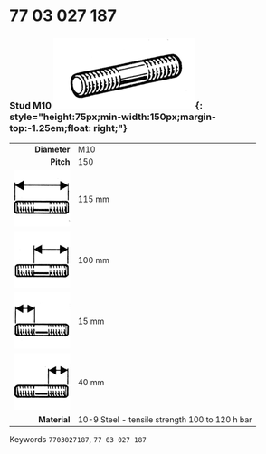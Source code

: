 # 77 03 027 187

### Stud M10 ![](../assets/images/parts/stud.png){: style="height:75px;min-width:150px;margin-top:-1.25em;float: right;"}

|   |   |
|---:|---|
**Diameter** | M10
**Pitch** | 150
![](../assets/images/stud_total.png) | 115 mm
![](../assets/images/stud_total_right.png) | 100 mm
![](../assets/images/stud_left.png) | 15 mm
![](../assets/images/stud_right.png) | 40 mm
**Material** | 10-9 Steel - tensile strength 100 to 120 h bar

Keywords `7703027187`, `77 03 027 187`
